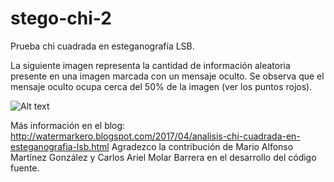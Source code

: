 # stego-chi-2
Prueba chi cuadrada en esteganografía LSB. 

La siguiente imagen representa la cantidad de información aleatoria presente en una imagen marcada con un mensaje oculto. Se observa que el mensaje oculto ocupa cerca del 50% de la imagen (ver los puntos rojos).

![Alt text](https://cloud.githubusercontent.com/assets/5383862/25551610/e27deda0-2c4c-11e7-84e8-351f316777c2.png?raw=true "Resultado de la prueba chi cuadrada para detectar mensajes ocultos en imágenes")

Más información en el blog:
http://watermarkero.blogspot.com/2017/04/analisis-chi-cuadrada-en-esteganografia-lsb.html
Agradezco la contribución de Mario Alfonso Martínez González y Carlos Ariel Molar Barrera en el desarrollo del código fuente.

